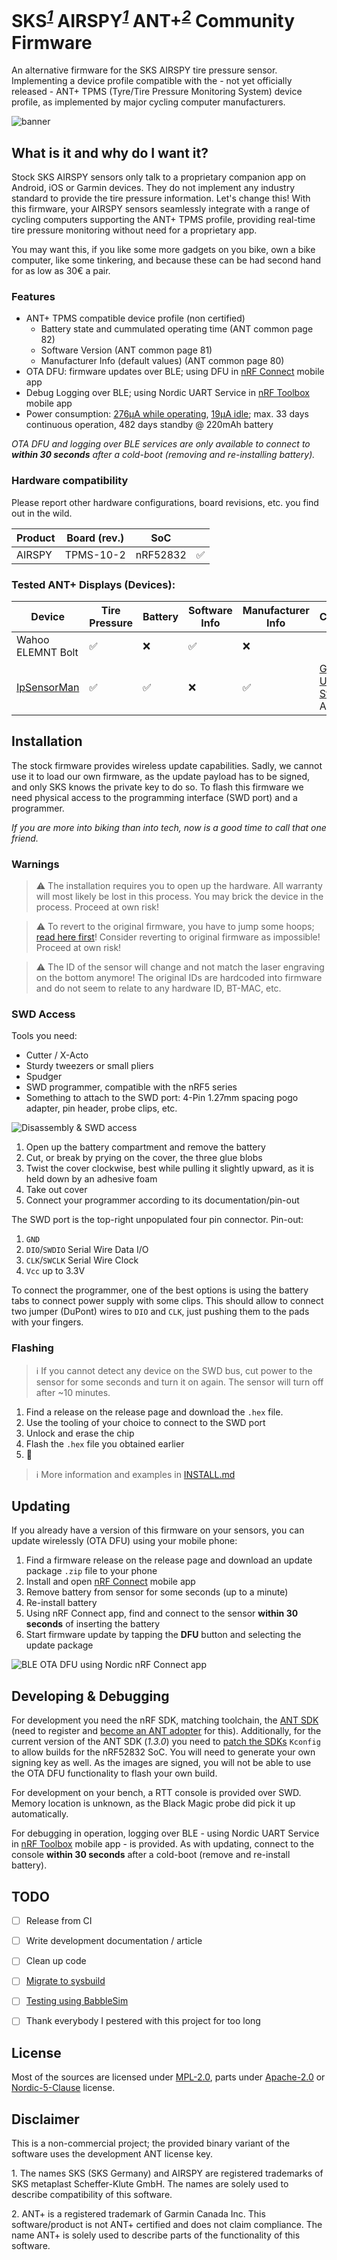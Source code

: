 # SKS<sup>*[1](#disclaimer)*</sup> AIRSPY<sup>*[1](#disclaimer)*</sup> ANT+<sup>*[2](#disclaimer)*</sup> Community Firmware
An alternative firmware for the SKS AIRSPY tire pressure sensor. Implementing a device profile compatible with the - not yet officially released - ANT+ TPMS (Tyre/Tire Pressure Monitoring System) device profile, as implemented by major cycling computer manufacturers.

![banner](./doc/resources/banner_alpha.png)


## What is it and why do I want it?
Stock SKS AIRSPY sensors only talk to a proprietary companion app on Android, iOS or Garmin devices. They do not implement any industry standard to provide the tire pressure information. Let's change this! With this firmware, your AIRSPY sensors seamlessly integrate with a range of cycling computers supporting the ANT+ TPMS profile, providing real-time tire pressure monitoring without need for a proprietary app.

You may want this, if you like some more gadgets on you bike, own a bike computer, like some tinkering, and because these can be had second hand for as low as 30€ a pair.


### Features
* ANT+ TPMS compatible device profile (non certified)
  * Battery state and cummulated operating time (ANT common page 82)
  * Software Version (ANT common page 81)
  * Manufacturer Info (default values) (ANT common page 80)
* OTA DFU: firmware updates over BLE; using DFU in [nRF Connect](https://www.nordicsemi.com/Products/Development-tools/nRF-Connect-for-mobile) mobile app
* Debug Logging over BLE; using Nordic UART Service in [nRF Toolbox](https://www.nordicsemi.com/Products/Development-tools/nRF-Toolbox) mobile app
* Power consumption: [276µA while operating](./doc/resources/ppk-20250206T233534_ON_2.png), [19µA idle](./doc/resources/ppk-20250206T233615_IDLE_2.png); max. 33 days continuous operation, 482 days standby @ 220mAh battery

*OTA DFU and logging over BLE services are only available to connect to **within 30 seconds** after a cold-boot (removing and re-installing battery).*


### Hardware compatibility
Please report other hardware configurations, board revisions, etc. you find out in the wild.

| Product | Board (rev.) | SoC | |
|---|---|---|---|
| AIRSPY | TPMS-10-2 | nRF52832 | ✅ |


### Tested ANT+ Displays (Devices):
| Device | Tire Pressure | Battery | Software Info | Manufacturer Info | Comments |
|---|---|---|---|---|---|
| Wahoo ELEMNT Bolt | ✅ | ❌ | ✅ | ❌ | |
| [IpSensorMan](http://www.iforpowell.com/cms/index.php?page=ipantman)| ✅ | ✅ | ❌ | ✅ | [Garmin USB ANT Stick](https://www.garmin.com/en-US/p/10997) on Android 13 |


## Installation
The stock firmware provides wireless update capabilities. Sadly, we cannot use it to load our own firmware, as the update payload has to be signed, and only SKS knows the private key to do so. To flash this firmware we need physical access to the programming interface (SWD port) and a programmer.

*If you are more into biking than into tech, now is a good time to call that one friend.*


### Warnings
> ⚠ The installation requires you to open up the hardware. All warranty will most likely be lost in this process. You may brick the device in the process. Proceed at own risk!


> ⚠ To revert to the original firmware, you have to jump some hoops; [read here first](./doc/INSTALL.md)! Consider reverting to original firmware as impossible! Proceed at own risk!


> ⚠ The ID of the sensor will change and not match the laser engraving on the bottom anymore! The original IDs are hardcoded into firmware and do not seem to relate to any hardware ID, BT-MAC, etc.


### SWD Access
Tools you need:
* Cutter / X-Acto
* Sturdy tweezers or small pliers
* Spudger
* SWD programmer, compatible with the nRF5 series
* Something to attach to the SWD port: 4-Pin 1.27mm spacing pogo adapter, pin header, probe clips, etc.

![Disassembly & SWD access](./doc/resources/disassembly_swd.jpg)
1. Open up the battery compartment and remove the battery
2. Cut, or break by prying on the cover, the three glue blobs
3. Twist the cover clockwise, best while pulling it slightly upward, as it is held down by an adhesive foam
4. Take out cover
5. Connect your programmer according to its documentation/pin-out

The SWD port is the top-right unpopulated four pin connector. Pin-out:
1. `GND`
2. `DIO`/`SWDIO` Serial Wire Data I/O
3. `CLK`/`SWCLK` Serial Wire Clock
4. `Vcc` up to 3.3V

To connect the programmer, one of the best options is using the battery tabs to connect power supply with some clips. This should allow to connect two jumper (DuPont) wires to `DIO` and `CLK`, just pushing them to the pads with your fingers.


### Flashing
> ℹ If you cannot detect any device on the SWD bus, cut power to the sensor for some seconds and turn it on again. The sensor will turn off after ~10 minutes.

1. Find a release on the release page and download the `.hex` file.
2. Use the tooling of your choice to connect to the SWD port
3. Unlock and erase the chip
4. Flash the `.hex` file you obtained earlier
5. 🎉

> ℹ More information and examples in [INSTALL.md](./doc/INSTALL.md)


## Updating
If you already have a version of this firmware on your sensors, you can update wirelessly (OTA DFU) using your mobile phone:

1. Find a firmware release on the release page and download an update package `.zip` file to your phone
2. Install and open [nRF Connect](https://www.nordicsemi.com/Products/Development-tools/nRF-Connect-for-mobile) mobile app
3. Remove battery from sensor for some seconds (up to a minute)
4. Re-install battery
5. Using nRF Connect app, find and connect to the sensor **within 30 seconds** of inserting the battery
6. Start firmware update by tapping the **DFU** button and selecting the update package

![BLE OTA DFU using Nordic nRF Connect app](./doc/resources/ble_ota_dfu_app.jpg)


## Developing & Debugging
For development you need the nRF SDK, matching toolchain, the [ANT SDK](https://www.thisisant.com/APIassets/ANTnRFConnectDoc/) (need to register and [become an ANT adopter](https://www.thisisant.com/my-ant/join-adopter) for this). Additionally, for the current version of the ANT SDK (*1.3.0*) you need to [patch the SDKs](./ant_sdk_nrf52832.patch) `Kconfig` to allow builds for the nRF52832 SoC. You will need to generate your own signing key as well. As the images are signed, you will not be able to use the OTA DFU functionality to flash your own build.

For development on your bench, a RTT console is provided over SWD. Memory location is unknown, as the Black Magic probe did pick it up automatically.

For debugging in operation, logging over BLE - using Nordic UART Service in [nRF Toolbox](https://www.nordicsemi.com/Products/Development-tools/nRF-Toolbox) mobile app - is provided. As with updating, connect to the console **within 30 seconds** after a cold-boot (remove and re-install battery).


## TODO
- [ ] Release from CI
- [ ] Write development documentation / article
- [ ] Clean up code
- [ ] [Migrate to sysbuild](https://docs.nordicsemi.com/bundle/ncs-latest/page/nrf/releases_and_maturity/migration/migration_sysbuild.html)
- [ ] [Testing using BabbleSim](https://docs.zephyrproject.org/latest/boards/native/nrf_bsim/doc/nrf52_bsim.html)
- [ ] Thank everybody I pestered with this project for too long


## License
Most of the sources are licensed under [MPL-2.0](https://www.mozilla.org/en-US/MPL/2.0/), parts under [Apache-2.0](https://www.apache.org/licenses/LICENSE-2.0) or [Nordic-5-Clause](https://devzone.nordicsemi.com/cfs-file/__key/communityserver-blogs-components-weblogfiles/00-00-00-00-04-DZ-1122/0333.5_5F00_Clause_5F00_Nordic_5F00_License_5F00_text.txt) license.


## Disclaimer
This is a non-commercial project; the provided binary variant of the software uses the development ANT license key.

1\. The names SKS (SKS Germany) and AIRSPY are registered trademarks of SKS metaplast Scheffer-Klute GmbH. The names are solely used to describe compatibility of this software.

2\. ANT+ is a registered trademark of Garmin Canada Inc. This software/product is not ANT+ certified and does not claim compliance. The name ANT+ is solely used to describe parts of the functionality of this software.
